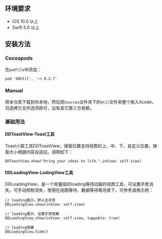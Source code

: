 ## 环境要求

- iOS 10.0 以上
- Swift 5.0 以上

## 安装方法

### Cocoapods

在`podfile`中添加：

```
pod 'DDUtil', '~> 0.2.7'
```

### Manual

把本仓库下载到你本地，然后把`Sources`文件夹下的`Util`文件夹整个拖入Xcode，勾选拷贝文件选项即可，没有其它第三方依赖。

### 基础用法
#### DDToastView-Toast工具
Toast小窗工具DDToastView，弹窗位置支持视图的上、中、下、自定义位置，弹窗大小根据内容自适应。调用如下：
```
DDToastView.show("bring your ideas to life.",inView: self.view)
```

#### DDLoadingView-LodingView工具
DDLoadingView，是一个轻量级的loading等待动画的视图工具，可设置手势消失，可手动控制消失，使用在视图等待、数据等待等场景下，可参考调用示例：
```
// loading展示，默认无手势
DDLoadingView.show(inView: self.view)
```
```
// loading展示，设置手势隐藏
DDLoadingView.show(inView: self.view, tappable: true)
```
```
// loading隐藏
DDLoadingView.hide()
```

